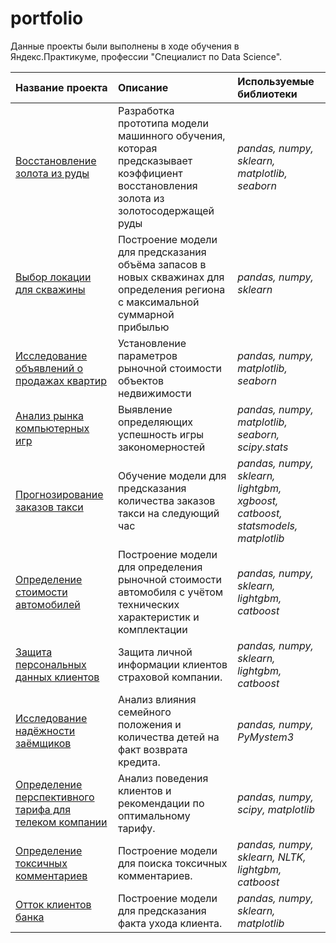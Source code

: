 # portfolio

Данные проекты были выполнены в ходе обучения в Яндекс.Практикуме, профессии "Специалист по Data Science".

| **Название проекта** | **Описание** | **Используемые библиотеки** |
| :-------------------- | :--------------------- |:---------------------------|
| [Восстановление золота из руды](https://github.com/Inna-Mazhorova/portfolio/tree/main/gold) | Разработка прототипа модели машинного обучения, которая предсказывает коэффициент восстановления золота из золотосодержащей руды | *pandas, numpy, sklearn, matplotlib, seaborn* |
| [Выбор локации для скважины](https://github.com/Inna-Mazhorova/portfolio/tree/main/oil) | Построение модели для предсказания объёма запасов в новых скважинах для определения региона с максимальной суммарной прибылью | *pandas, numpy, sklearn* |
| [Исследование объявлений о продажах квартир](https://github.com/Inna-Mazhorova/portfolio/tree/main/estate) | Установление параметров рыночной стоимости объектов недвижимости | *pandas, numpy,  matplotlib, seaborn* |
| [Анализ рынка компьютерных игр](https://github.com/Inna-Mazhorova/portfolio/tree/main/games) | Выявление определяющих успешность игры закономерностей | *pandas, numpy,  matplotlib, seaborn, scipy.stats* |
| [Прогнозирование заказов такси](https://github.com/Inna-Mazhorova/portfolio/tree/main/taxi) | Обучение модели для предсказания количества заказов такси на следующий час | *pandas, numpy, sklearn, lightgbm, xgboost, catboost, statsmodels, matplotlib* |
| [Определение стоимости автомобилей](https://github.com/Inna-Mazhorova/portfolio/tree/main/auto)| Построение модели для определения рыночной стоимости автомобиля с учётом технических характеристик и комплектации | *pandas, numpy, sklearn, lightgbm, catboost* |
| [Защита персональных данных клиентов](https://github.com/Inna-Mazhorova/portfolio/tree/main/personal_data)| Защита личной информации клиентов страховой компании. | *pandas, numpy, sklearn, lightgbm, catboost* |
| [Исследование надёжности заёмщиков](https://github.com/Inna-Mazhorova/portfolio/tree/main/credit)| Анализ влияния семейного положения и количества детей на факт возврата кредита. | *pandas, numpy, PyMystem3* |
| [Определение перспективного тарифа для телеком компании](https://github.com/Inna-Mazhorova/portfolio/tree/main/phone)| Анализ поведения клиентов и рекомендации по оптимальному тарифу. | *pandas, numpy, scipy, matplotlib* |
| [Определение токсичных комментариев](https://github.com/Inna-Mazhorova/portfolio/tree/main/comments)| Построение модели для поиска токсичных комментариев. | *pandas, numpy, sklearn, NLTK, lightgbm, catboost* |
| [Отток клиентов банка](https://github.com/Inna-Mazhorova/portfolio/tree/main/bank)| Построение модели для предсказания факта ухода клиента. | *pandas, numpy, sklearn, matplotlib* |

